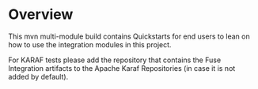 # Overview

This mvn multi-module build contains Quickstarts for end users to lean on how to use
the integration modules in this project.


For KARAF tests please add the repository that contains the Fuse Integration artifacts to the Apache Karaf Repositories (in case it is not added by default). 
